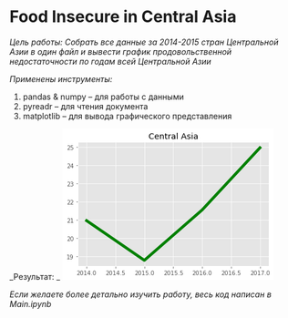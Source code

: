 # Food Insecure in Central Asia
_Цель работы: Собрать все данные за 2014-2015 стран Центральной Азии в один файл и вывести график продовольственной недостаточности по годам всей Центральной Азии_

_Применены инструменты:_
1. pandas & numpy – для работы с данными
2. pyreadr – для чтения документа
3. matplotlib – для вывода графического представления

_Результат: _
![Image alt](https://github.com/baisaganov/food_insecure/blob/af34fe7bd538030ac57655f112643963e4edc90c/Central%20Asia.png)

_Если желаете более детально изучить работу, весь код написан в Main.ipynb_
